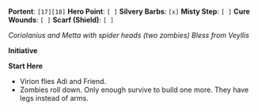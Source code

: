 **Portent**: `[17][18]`
**Hero Point**: `[ ]`
**Silvery Barbs**: `[x]`
**Misty Step**: `[ ]`
**Cure Wounds**: `[ ]`
**Scarf (Shield)**: `[ ]`

*Coriolanius and Metta with spider heads (two zombies)*
*Bless from Veyllis*

**Initiative**

**Start Here**
- Virion flies Adi and Friend.
- Zombies roll down. Only enough survive to build one more. They have legs instead of arms.